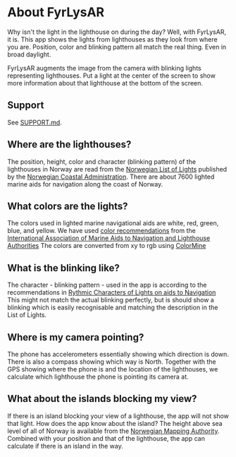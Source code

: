 # About FyrLysAR

Why isn't the light in the lighthouse on during the day? Well, with FyrLysAR,
it is. This app shows the lights from lighthouses as they look from where you
are. Position, color and blinking pattern all match the real thing. Even in
broad daylight.

FyrLysAR augments the image from the camera with blinking lights representing
lighthouses. Put a light at the center of the screen to show more information
about that lighthouse at the bottom of the screen.

## Support

See [SUPPORT.md](support.md).

## Where are the lighthouses?

The position, height, color and character (blinking pattern) of the
lighthouses in Norway are read from the
[Norwegian List of Lights](https://nfs.kystverket.no/fyrlister/Fyrliste_HeleLandet.pdf)
published by the [Norwegian Coastal Administration](https://kystverket.no).
There are about 7600 lighted marine aids for navigation along the
coast of Norway.

## What colors are the lights?

The colors used in lighted marine navigational aids are white, red, green,
blue, and yellow. We have used [color recommendations](https://www.iala-aism.org/product/r0201/)
from the [International Association of Marine Aids to Navigation and Lighthouse Authorities](https://www.iala-aism.org)
The colors are converted from xy to rgb using [ColorMine](https://colormine.org/convert/rgb-to-yxy)

## What is the blinking like?

The character - blinking pattern - used in the app is according to the
recommendations in
[Rythmic Characters of Lights on aids to Navigation](https://www.iala-aism.org/product/r0110/)
This might not match the actual blinking perfectly, but is should show a
blinking which is easily recognisable and matching the description in the
List of Lights.

## Where is my camera pointing?

The phone has accelerometers essentially showing which direction is down. There
is also a compass showing which way is North. Together with the GPS showing
where the phone is and the location of the lighthouses, we calculate which
lighthouse the phone is pointing its camera at.

## What about the islands blocking my view?

If there is an island blocking your view of a lighthouse, the app will not show
that light. How does the app know about the island? The height above sea
level of all of Norway is available from the
[Norwegian Mapping Authority](https://hoydedata.no/LaserInnsyn2/). Combined
with your position and that of the lighthouse, the app can calculate if there
is an island in the way.
